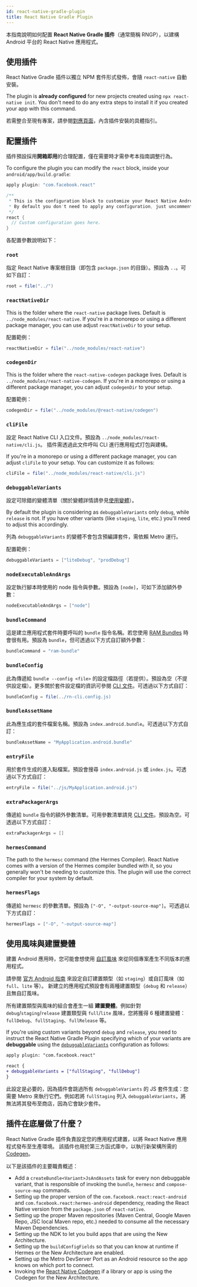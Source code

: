 ```yaml
---
id: react-native-gradle-plugin
title: React Native Gradle Plugin
---
```


本指南說明如何配置 **React Native Gradle 插件**（通常簡稱 RNGP），以建構 Android 平台的 React Native 應用程式。

## 使用插件

React Native Gradle 插件以獨立 NPM 套件形式發佈，會隨 `react-native` 自動安裝。

The plugin is **already configured** for new projects created using `npx react-native init`. You don't need to do any extra steps to install it if you created your app with this command.

若需整合至現有專案，請參閱[對應頁面](/docs/next/integration-with-existing-apps#configuring-gradle)，內含插件安裝的具體指引。

## 配置插件

插件預設採用**開箱即用**的合理配置，僅在需要時才需參考本指南調整行為。

To configure the plugin you can modify the `react` block, inside your `android/app/build.gradle`:

```groovy
apply plugin: "com.facebook.react"

/**
 * This is the configuration block to customize your React Native Android app.
 * By default you don't need to apply any configuration, just uncomment the lines you need.
 */
react {
  // Custom configuration goes here.
}
```

各配置參數說明如下：

### `root`

指定 React Native 專案根目錄（即包含 `package.json` 的目錄）。預設為 `..`。可如下自訂：

```groovy
root = file("../")
```

### `reactNativeDir`

This is the folder where the `react-native` package lives. Default is `../node_modules/react-native`.
If you're in a monorepo or using a different package manager, you can use adjust `reactNativeDir` to your setup.

配置範例：

```groovy
reactNativeDir = file("../node_modules/react-native")
```

### `codegenDir`

This is the folder where the `react-native-codegen` package lives. Default is `../node_modules/react-native-codegen`.
If you're in a monorepo or using a different package manager, you can adjust `codegenDir` to your setup.

配置範例：

```groovy
codegenDir = file("../node_modules/@react-native/codegen")
```

### `cliFile`

設定 React Native CLI 入口文件。預設為 `../node_modules/react-native/cli.js`。
插件需透過此文件呼叫 CLI 進行應用程式打包與建構。

If you're in a monorepo or using a different package manager, you can adjust `cliFile` to your setup.
You can customize it as follows:

```groovy
cliFile = file("../node_modules/react-native/cli.js")
```

### `debuggableVariants`

設定可除錯的變體清單（關於變體詳情請參見[使用變體](#using-variants)）。

By default the plugin is considering as `debuggableVariants` only `debug`, while `release` is not. If you have other
variants (like `staging`, `lite`, etc.) you'll need to adjust this accordingly.

列為 `debuggableVariants` 的變體不會包含預編譯套件，需依賴 Metro 運行。

配置範例：

```groovy
debuggableVariants = ["liteDebug", "prodDebug"]
```

### `nodeExecutableAndArgs`

設定執行腳本時使用的 node 指令與參數。預設為 `[node]`，可如下添加額外參數：

```groovy
nodeExecutableAndArgs = ["node"]
```

### `bundleCommand`

這是建立應用程式套件時要呼叫的 `bundle` 指令名稱。若您使用 [RAM Bundles](https://reactnative.dev/docs/0.74/ram-bundles-inline-requires) 時會很有用。預設為 `bundle`，但可透過以下方式自訂額外參數：

```groovy
bundleCommand = "ram-bundle"
```

### `bundleConfig`

此為傳遞給 `bundle --config <file>` 的設定檔路徑（若提供）。預設為空（不提供設定檔）。更多關於套件設定檔的資訊可參閱 [CLI 文件](https://github.com/react-native-community/cli/blob/main/docs/commands.md#bundle)。可透過以下方式自訂：

```groovy
bundleConfig = file(../rn-cli.config.js)
```

### `bundleAssetName`

此為應生成的套件檔案名稱。預設為 `index.android.bundle`。可透過以下方式自訂：

```groovy
bundleAssetName = "MyApplication.android.bundle"
```

### `entryFile`

用於套件生成的進入點檔案。預設會搜尋 `index.android.js` 或 `index.js`。可透過以下方式自訂：

```groovy
entryFile = file("../js/MyApplication.android.js")
```

### `extraPackagerArgs`

傳遞給 `bundle` 指令的額外參數清單。可用參數清單請見 [CLI 文件](https://github.com/react-native-community/cli/blob/main/docs/commands.md#bundle)。預設為空。可透過以下方式自訂：

```groovy
extraPackagerArgs = []
```

### `hermesCommand`

The path to the `hermesc` command (the Hermes Compiler). React Native comes with a version of the Hermes compiler bundled with it, so you generally won't be needing to customize this. The plugin will use the correct compiler for your system by default.

### `hermesFlags`

傳遞給 `hermesc` 的參數清單。預設為 `["-O", "-output-source-map"]`。可透過以下方式自訂：

```groovy
hermesFlags = ["-O", "-output-source-map"]
```

## 使用風味與建置變體

建置 Android 應用時，您可能會想使用 [自訂風味](https://developer.android.com/studio/build/build-variants#product-flavors) 來從同個專案產生不同版本的應用程式。

請參閱 [官方 Android 指南](https://developer.android.com/studio/build/build-variants) 來設定自訂建置類型（如 `staging`）或自訂風味（如 `full`、`lite` 等）。
新建立的應用程式預設會有兩種建置類型（`debug` 和 `release`）且無自訂風味。

所有建置類型與風味的組合會產生一組 **建置變體**。例如針對 `debug`/`staging`/`release` 建置類型與 `full`/`lite` 風味，您將獲得 6 種建置變體：`fullDebug`、`fullStaging`、`fullRelease` 等。

If you're using custom variants beyond `debug` and `release`, you need to instruct the React Native Gradle Plugin specifying which of your variants are **debuggable** using the [`debuggableVariants`](#debuggablevariants) configuration as follows:

```diff
apply plugin: "com.facebook.react"

react {
+ debuggableVariants = ["fullStaging", "fullDebug"]
}
```

此設定是必要的，因為插件會跳過所有 `debuggableVariants` 的 JS 套件生成：您需要 Metro 來執行它們。例如若將 `fullStaging` 列入 `debuggableVariants`，將無法將其發布至商店，因為它會缺少套件。

## 插件在底層做了什麼？

React Native Gradle 插件負責設定您的應用程式建置，以將 React Native 應用程式發布至生產環境。
該插件也用於第三方函式庫中，以執行新架構所需的 [Codegen](https://github.com/reactwg/react-native-new-architecture/blob/main/docs/codegen.md)。

以下是該插件的主要職責概述：

- Add a `createBundle<Variant>JsAndAssets` task for every non debuggable variant, that is responsible of invoking the `bundle`, `hermesc` and `compose-source-map` commands.
- Setting up the proper version of the `com.facebook.react:react-android` and `com.facebook.react:hermes-android` dependency, reading the React Native version from the `package.json` of `react-native`.
- Setting up the proper Maven repositories (Maven Central, Google Maven Repo, JSC local Maven repo, etc.) needed to consume all the necessary Maven Dependencies.
- Setting up the NDK to let you build apps that are using the New Architecture.
- Setting up the `buildConfigFields` so that you can know at runtime if Hermes or the New Architecture are enabled.
- Setting up the Metro DevServer Port as an Android resource so the app knows on which port to connect.
- Invoking the [React Native Codegen](https://github.com/reactwg/react-native-new-architecture/blob/main/docs/codegen.md) if a library or app is using the Codegen for the New Architecture.